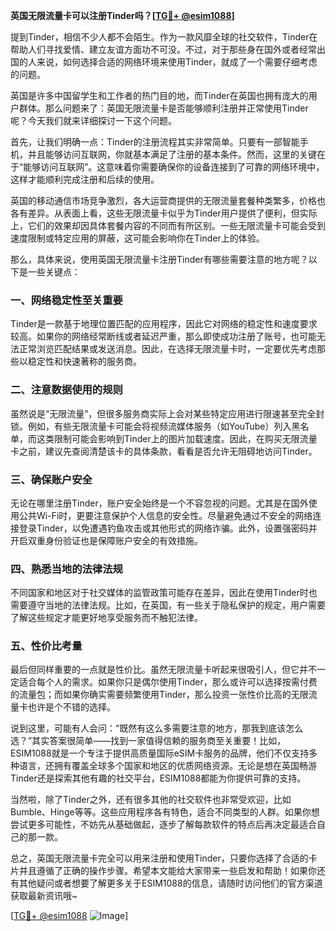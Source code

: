 **英国无限流量卡可以注册Tinder吗？[[TG💪+ @esim1088](https://t.me/s/esim1088)]**

提到Tinder，相信不少人都不会陌生。作为一款风靡全球的社交软件，Tinder在帮助人们寻找爱情、建立友谊方面功不可没。不过，对于那些身在国外或者经常出国的人来说，如何选择合适的网络环境来使用Tinder，就成了一个需要仔细考虑的问题。

英国是许多中国留学生和工作者的热门目的地，而Tinder在英国也拥有庞大的用户群体。那么问题来了：英国无限流量卡是否能够顺利注册并正常使用Tinder呢？今天我们就来详细探讨一下这个问题。

首先，让我们明确一点：Tinder的注册流程其实非常简单。只要有一部智能手机，并且能够访问互联网，你就基本满足了注册的基本条件。然而，这里的关键在于“能够访问互联网”。这意味着你需要确保你的设备连接到了可靠的网络环境中，这样才能顺利完成注册和后续的使用。

英国的移动通信市场竞争激烈，各大运营商提供的无限流量套餐种类繁多，价格也各有差异。从表面上看，这些无限流量卡似乎为Tinder用户提供了便利，但实际上，它们的效果却因具体套餐内容的不同而有所区别。一些无限流量卡可能会受到速度限制或特定应用的屏蔽，这可能会影响你在Tinder上的体验。

那么，具体来说，使用英国无限流量卡注册Tinder有哪些需要注意的地方呢？以下是一些关键点：

### **一、网络稳定性至关重要**
Tinder是一款基于地理位置匹配的应用程序，因此它对网络的稳定性和速度要求较高。如果你的网络经常断线或者延迟严重，那么即使成功注册了账号，也可能无法正常浏览匹配结果或发送消息。因此，在选择无限流量卡时，一定要优先考虑那些以稳定性和快速著称的服务商。

### **二、注意数据使用的规则**
虽然说是“无限流量”，但很多服务商实际上会对某些特定应用进行限速甚至完全封锁。例如，有些无限流量卡可能会将视频流媒体服务（如YouTube）列入黑名单，而这类限制可能会影响到Tinder上的图片加载速度。因此，在购买无限流量卡之前，建议先查阅清楚该卡的具体条款，看看是否允许无阻碍地访问Tinder。

### **三、确保账户安全**
无论在哪里注册Tinder，账户安全始终是一个不容忽视的问题。尤其是在国外使用公共Wi-Fi时，更要注意保护个人信息的安全性。尽量避免通过不安全的网络连接登录Tinder，以免遭遇钓鱼攻击或其他形式的网络诈骗。此外，设置强密码并开启双重身份验证也是保障账户安全的有效措施。

### **四、熟悉当地的法律法规**
不同国家和地区对于社交媒体的监管政策可能存在差异，因此在使用Tinder时也需要遵守当地的法律法规。比如，在英国，有一些关于隐私保护的规定，用户需要了解这些规定才能更好地享受服务而不触犯法律。

### **五、性价比考量**
最后但同样重要的一点就是性价比。虽然无限流量卡听起来很吸引人，但它并不一定适合每个人的需求。如果你只是偶尔使用Tinder，那么或许可以选择按需付费的流量包；而如果你确实需要频繁使用Tinder，那么投资一张性价比高的无限流量卡也许是个不错的选择。

说到这里，可能有人会问：“既然有这么多需要注意的地方，那我到底该怎么选？”其实答案很简单——找到一家值得信赖的服务商至关重要！比如，ESIM1088就是一个专注于提供高质量国际eSIM卡服务的品牌，他们不仅支持多种语言，还拥有覆盖全球多个国家和地区的优质网络资源。无论是想在英国畅游Tinder还是探索其他有趣的社交平台，ESIM1088都能为你提供可靠的支持。

当然啦，除了Tinder之外，还有很多其他的社交软件也非常受欢迎，比如Bumble、Hinge等等。这些应用程序各有特色，适合不同类型的人群。如果你想尝试更多可能性，不妨先从基础做起，逐步了解每款软件的特点后再决定最适合自己的那一款。

总之，英国无限流量卡完全可以用来注册和使用Tinder，只要你选择了合适的卡片并且遵循了正确的操作步骤。希望本文能给大家带来一些启发和帮助！如果你还有其他疑问或者想要了解更多关于ESIM1088的信息，请随时访问他们的官方渠道获取最新资讯哦~

[[TG💪+ @esim1088](https://t.me/s/esim1088) ![Image](https://i.postimg.cc/4NQfJmqS/Snipaste-2025-05-13-00-14-12.png)]